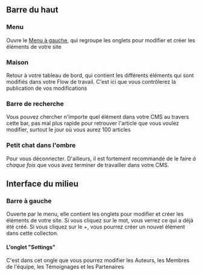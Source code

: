 ## Barre du haut

### Menu

Ouvre le [Menu à gauche](#menu-a-gauche), qui regroupe les onglets pour modifier et créer les éléments de votre site

### Maison

Retour à votre tableau de bord, qui contient les différents éléments qui sont modifiés dans votre Flow de travail. C'est ici que vous contrôlerez la publication de vos modifications

### Barre de recherche

Vous pouvez chercher n'importe quel élément dans votre CMS au travers cette bar, pas mal plus rapide pour retrouver l'article que vous voulez modifier, surtout le jour où vous aurez 100 articles

### Petit chat dans l'ombre

Pour vous déconnecter. D'ailleurs, il est fortement recommandé de le faire *à chaque fois* que vous avez terminer de travailler dans votre CMS.

## Interface du milieu

### Barre à gauche

Ouverte par le menu, elle contient les onglets pour modifier et créer les éléments de votre site. Si vous cliquez sur le mot, vous verrez ce qui a déjà été créé. Si vous cliquez sur le +, vous pourrez créer un nouvel élément dans cette collecton.

#### L'onglet "Settings"

C'est dans cet ongle que vous pourrez modifier les Auteurs, les Membres de l'équipe, les Témoignages et les Partenaires